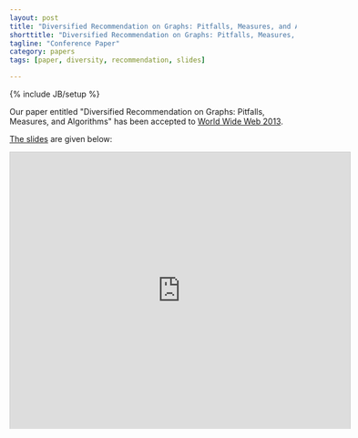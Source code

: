 ```yaml
---
layout: post
title: "Diversified Recommendation on Graphs: Pitfalls, Measures, and Algorithms, was accepted to WWW'13"
shorttitle: "Diversified Recommendation on Graphs: Pitfalls, Measures, and Algorithms"
tagline: "Conference Paper"
category: papers
tags: [paper, diversity, recommendation, slides]

---
```

{% include JB/setup %}

Our paper entitled "Diversified Recommendation on Graphs: Pitfalls, Measures, and Algorithms" has been accepted to [World Wide Web 2013](http://www2013.org/).

[The slides](http://www.slideshare.net/onurkucuktunc/www13-presentation) are given below:

<div><iframe src="http://www.slideshare.net/slideshow/embed_code/21423348?rel=0" width="597" height="486" frameborder="0" marginwidth="0" marginheight="0" scrolling="no" style="border:1px solid #CCC;border-width:1px 1px 0;margin-bottom:5px"> </iframe></div>